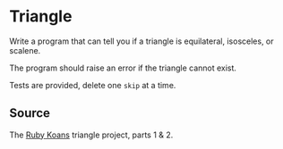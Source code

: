 # Triangle

Write a program that can tell you if a triangle is equilateral, isosceles, or scalene.

The program should raise an error if the triangle cannot exist.

Tests are provided, delete one `skip` at a time.

## Source

The [Ruby Koans](http://rubykoans.com) triangle project, parts 1 & 2.
